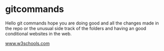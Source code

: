 # gitcommands
Hello git commands hope you are doing good and all the changes made in the repo or the unusual side track of the folders and having an good conditional websites in the web.

www.w3schools.com
